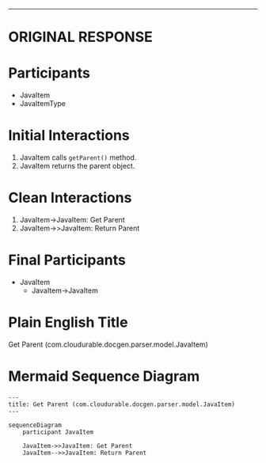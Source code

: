----
# ORIGINAL RESPONSE 
# Participants

* JavaItem
* JavaItemType

# Initial Interactions

1. JavaItem calls `getParent()` method.
2. JavaItem returns the parent object.

# Clean Interactions

1. JavaItem->JavaItem: Get Parent
2. JavaItem->>JavaItem: Return Parent

# Final Participants

* JavaItem
  * JavaItem->JavaItem

# Plain English Title

Get Parent (com.cloudurable.docgen.parser.model.JavaItem)

# Mermaid Sequence Diagram

```mermaid
---
title: Get Parent (com.cloudurable.docgen.parser.model.JavaItem)
---

sequenceDiagram
    participant JavaItem

    JavaItem->>JavaItem: Get Parent
    JavaItem-->>JavaItem: Return Parent
```